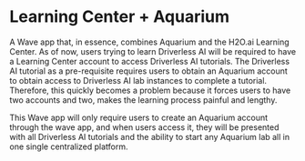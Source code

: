 # Learning Center + Aquarium

A Wave app that, in essence, combines Aquarium and the H2O.ai Learning Center. As of now, users trying to learn Driverless AI will be required to have a Learning Center account to access Driverless AI tutorials. The Driverless AI tutorial as a pre-requisite requires users to obtain an Aquarium account to obtain access to Driverless AI lab instances to complete a tutorial. Therefore, this quickly becomes a problem because it forces users to have two accounts and two, makes the learning process painful and lengthy.  

This Wave app will only require users to create an Aquarium account through the wave app, and when users access it, they will be presented with all Driverless AI tutorials and the ability to start any Aquarium lab all in one single centralized platform. 
